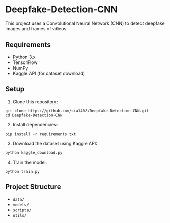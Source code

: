 # Deepfake-Detection-CNN

This project uses a Convolutional Neural Network (CNN) to detect deepfake images and frames of vdieos.

## Requirements

- Python 3.x
- TensorFlow
- NumPy
- Kaggle API (for dataset download)

## Setup

1. Clone this repository:

```
git clone https://github.com/sia1408/Deepfake-Detection-CNN.git
cd Deepfake-Detection-CNN
```

2. Install dependencies:

```
pip install -r requirements.txt
```

3. Download the dataset using Kaggle API:
   
```
python kaggle_download.py
```

4. Train the model:
```
python train.py
```

## Project Structure

- `data/`
- `models/`
- `scripts/`
- `utils/`
